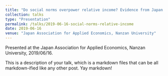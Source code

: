 ```yaml
---
title: "Do social norms overpower relative income? Evidence from Japan and the U.S."
collection: talks
type: "Presentation"
permalink: /talks/2019-06-16-social-norms-relative-income
date: 2019-06-16
venue: "Japan Association for Applied Economics, Nanzan University"
---
```


Presented at the Japan Association for Applied Economics, Nanzan University, 2019/06/16.

This is a description of your talk, which is a markdown files that can be all markdown-ified like any other post. Yay markdown!
